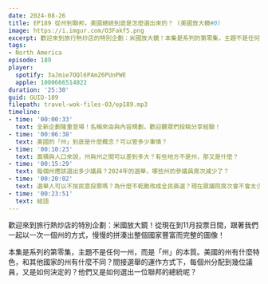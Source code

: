 ```yaml
---
date: 2024-08-26
title: EP189 從州到聯邦，美國總統到底是怎麼選出來的？ (美國放大鏡#0)
image: https://i.imgur.com/O3Fakf5.png
excerpt: 歡迎來到旅行熱炒店的特別企劃：米國放大鏡！本集是系列的第零集，主題不是任何一州，而是「州」的本質。美國的州有什麼特色？而他們又是如何選出一位聯邦的總統呢？
tags:
- North America
episode: 189
player:
  spotify: 3aJmie7OQl6PAmZ6PUnPWE
  apple: 1000666514022
duration: '25:30'
guid: GUID-189
filepath: travel-wok-files-03/ep189.mp3
timeline:
- time: '00:00:33'
  text: 全新企劃隆重登場！名稱來由與內容規劃，歡迎聽眾們投稿分享經驗！
- time: '00:06:38'
  text: 美國的「州」到底是什麼概念？可以管多少事情？
- time: '00:10:23'
  text: 面積與人口來說，州與州之間可以差到多大？有些地方不是州，那又是什麼？
- time: '00:15:29'
  text: 每個州應該選出多少議員？2024年的選舉，哪些州的參議員席次減少了？
- time: '00:20:02'
  text: 選舉人可以不按民意投票嗎？為什麼不乾脆改成全民直選？現在眾議院席次會不會太少？
- time: '00:23:51'
  text: 結語
---
```

歡迎來到旅行熱炒店的特別企劃：米國放大鏡！從現在到11月投票日間，跟著我們一起以一次一個州的方式，慢慢的拼湊出整個國家豐富而完整的圖像！

本集是系列的第零集，主題不是任何一州，而是「州」的本質。美國的州有什麼特色，和其他國家的州有什麼不同？間接選舉的運作方式下，每個州分配到幾位議員，又是如何決定的？他們又是如何選出一位聯邦的總統呢？
